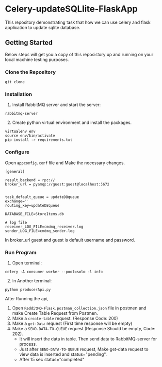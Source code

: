 # Celery-updateSQLlite-FlaskApp
This repository demonstrating task that how we can use celery and flask application to update sqlite database.

## Getting Started

Below steps will get you a copy of this reposistory up and running on your local machine testing purposes.

### Clone the Repository
```
git clone 
```

### Installation
1. Install RabbitMQ server and start the server:
```
rabbitmq-server
```
2. Create python virtual environment and install the packages.
```
virtualenv env
source env/bin/activate
pip install -r requirements.txt
```

### Configure
Open `appconfig.conf` file and Make the necessary changes.
```
[general]

result_backend = rpc://
broker_url = pyamqp://guest:guest@localhost:5672


task_default_queue = updateDBqueue
exchange=''
routing_key=updateDBqueue

DATABASE_FILE=StoreItems.db

# log file
receiver_LOG_FILE=cmdmq_receiver.log
sender_LOG_FILE=cmdmq_sender.log
```
In broker_url guest and guest is default username and password.

### Run Program
1. Open terminal:
```
celery -A consumer worker --pool=solo -l info
```
2. In Another terminal:
```
python producerApi.py
```
After Running the api,
1. Open `RedditMQ-Flask.postman_collection.json` file in postmen and make Create Table Request from Postmen.
2. Make a `create-table` request. (Response Code: 200)
3. Make a `get-Data` request (First time response will be empty)
4. Make a `SEND-DATA-TO-QUEUE` request (Response Should be empty, Code: 202).
   - It will insert the data in table. Then send data to RabbitMQ-server for process.
   - Just after `SEND-DATA-TO-QUEUE` request, Make get-data request to view data is inserted and status="pending".
   - After 15 sec status="completed"
